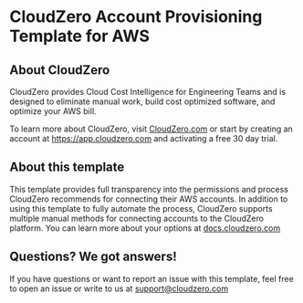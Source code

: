 # CloudZero Account Provisioning Template for AWS

## About CloudZero
CloudZero provides Cloud Cost Intelligence for Engineering Teams and is designed to eliminate manual work, build cost optimized software, and optimize your AWS bill.

To learn more about CloudZero, visit [CloudZero.com](cloudzero.com) or start by creating an account at https://app.cloudzero.com and activating a free 30 day trial.

## About this template
This template provides full transparency into the permissions and process CloudZero recommends for connecting their AWS accounts. In addition to using this template to fully automate the process, CloudZero supports multiple manual methods for connecting accounts to the CloudZero platform. You can learn more about your options at [docs.cloudzero.com](https://docs.cloudzero.com/docs/getting-started)

## Questions? We got answers!
If you have questions or want to report an issue with this template, feel free to open an issue or write to us at support@cloudzero.com
